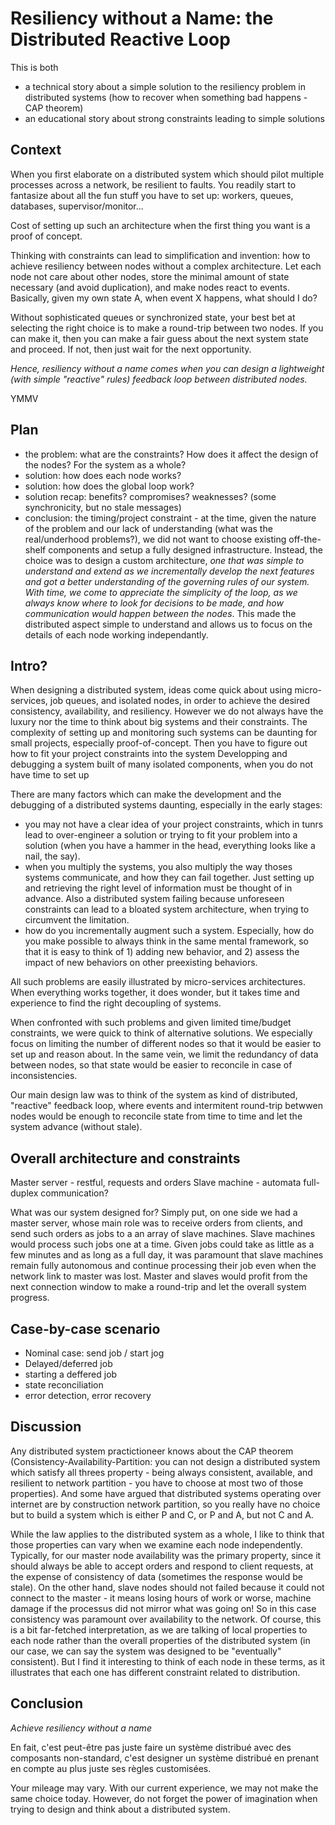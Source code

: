 Resiliency without a Name: the Distributed Reactive Loop
========================================================

This is both

- a technical story about a simple solution to the resiliency problem in distributed systems (how to recover when something bad happens - CAP theorem)
- an educational story about strong constraints leading to simple solutions



Context
-------

When you first elaborate on a distributed system which should pilot multiple processes across a network, be resilient to faults. You readily start to fantasize about all the fun stuff you have to set up: workers, queues, databases, supervisor/monitor...

Cost of setting up such an architecture when the first thing you want is a proof of concept.

Thinking with constraints can lead to simplification and invention: how to achieve resiliency between nodes without a complex architecture. Let each node not care about other nodes, store the minimal amount of state necessary (and avoid duplication), and make nodes react to events. Basically, given my own state A, when event X happens, what should I do?

Without sophisticated queues or synchronized state, your best bet at selecting the right choice is to make a round-trip between two nodes. If you can make it, then you can make a fair guess about the next system state and proceed. If not, then just wait for the next opportunity.

*Hence, resiliency without a name comes when you can design a lightweight (with simple "reactive" rules) feedback loop between distributed nodes.*

YMMV

Plan
----

- the problem: what are the constraints? How does it affect the design of the nodes? For the system as a whole?
- solution: how does each node works?
- solution: how does the global loop work?
- solution recap: benefits? compromises? weaknesses? (some synchronicity, but no stale messages)
- conclusion: the timing/project constraint - at the time, given the nature of the problem and our lack of understanding (what was the real/underhood problems?), we did not want to choose existing off-the-shelf components and setup a fully designed infrastructure. Instead, the choice was to design a custom architecture, *one that was simple to understand and extend as we incrementally develop the next features and got a better understanding of the governing rules of our system. With time, we come to appreciate the simplicity of the loop, as we always know where to look for decisions to be made, and how communication would happen between the nodes*. This made the distributed aspect simple to understand and allows us to focus on the details of each node working independantly.



Intro?
------

When designing a distributed system, ideas come quick about using micro-services, job queues, and isolated nodes, in order to achieve the desired consistency, availability, and resiliency. However we do not always have the luxury nor the time to think about big systems and their constraints. The complexity of setting up and monitoring such systems can be daunting for small projects, especially proof-of-concept. Then you have to figure out how to fit your project constraints into the system Developping and debugging a system built of many isolated components, when you do not have time to set up

There are many factors which can make the development and the debugging of a distributed systems daunting, especially in the early stages:

- you may not have a clear idea of your project constraints, which in tunrs lead to over-engineer a solution or trying to fit your problem into a solution (when you have a hammer in the head, everything looks like a nail, the say).
- when you multiply the systems, you also multiply the way thoses systems communicate, and how they can fail together. Just setting up and retrieving the right level of information must be thought of in advance. Also a distributed system failing because unforeseen constraints can lead to a bloated system architecture, when trying to circumvent the limitation.
- how do you incrementally augment such a system. Especially, how do you make possible to always think in the same mental framework, so that it is easy to think of 1) adding new behavior, and 2) assess the impact of new behaviors on other preexisting behaviors.

All such problems are easily illustrated by micro-services architectures. When everything works together, it does wonder, but it takes time and experience to find the right decoupling of systems.

When confronted with such problems and given limited time/budget constraints, we were quick to think of alternative solutions. We especially focus on limiting the number of different nodes so that it would be easier to set up and reason about. In the same vein, we limit the redundancy of data between nodes, so that state would be easier to reconcile in case of inconsistencies.

Our main design law was to think of the system as kind of distributed, "reactive" feedback loop, where events and intermitent round-trip betwwen nodes would be enough to reconcile state from time to time and let the system advance (without stale).


Overall architecture and constraints
--------------------

Master server - restful, requests and orders
Slave machine - automata
full-duplex communication?

What was our system designed for? Simply put, on one side we had a master server, whose main role was to receive orders from clients, and send such orders as jobs to a an array of slave machines. Slave machines would process such jobs one at a time. Given jobs could take as little as a few minutes and as long as a full day, it was paramount that slave machines remain fully autonomous and continue processing their job even when the network link to master was lost. Master and slaves would profit from the next connection window to make a round-trip and let the overall system progress.


Case-by-case scenario
---------------------

- Nominal case: send job / start jog
- Delayed/deferred job
- starting a deffered job
- state reconciliation
- error detection, error recovery


Discussion
----------

Any distributed system practictioneer knows about the CAP theorem (Consistency-Availability-Partition: you can not design a distributed system which satisfy all threes property - being always consistent, available, and resilient to network partition - you have to choose at most two of those properties). And some have argued that distributed systems operating over internet are by construction network partition, so you really have no choice but to build a system which is either P and C, or P and A, but not C and A.

While the law applies to the distributed system as a whole, I like to think that those properties can vary when we examine each node independently. Typically, for our master node availability was the primary property, since it should always be able to accept orders and respond to client requests, at the expense of consistency of data (sometimes the response would be stale). On the other hand, slave nodes should not failed because it could not connect to the master - it means losing hours of work or worse, machine damage if the processus did not mirror what was going on! So in this case consistency was paramount over availability to the network. Of course, this is a bit far-fetched interpretation, as we are talking of local properties to each node rather than the overall properties of the distributed system (in our case, we can say the system was designed to be "eventually" consistent). But I find it interesting to think of each node in these terms, as it illustrates that each one has different constraint related to distribution.


Conclusion
----------

*Achieve resiliency without a name*

En fait, c'est peut-être pas juste faire un système distribué avec des composants non-standard, c'est designer un système distribué en prenant en compte au plus juste ses règles customisées.

Your mileage may vary. With our current experience, we may not make the same choice today. However, do not forget the power of imagination when trying to design and think about a distributed system.